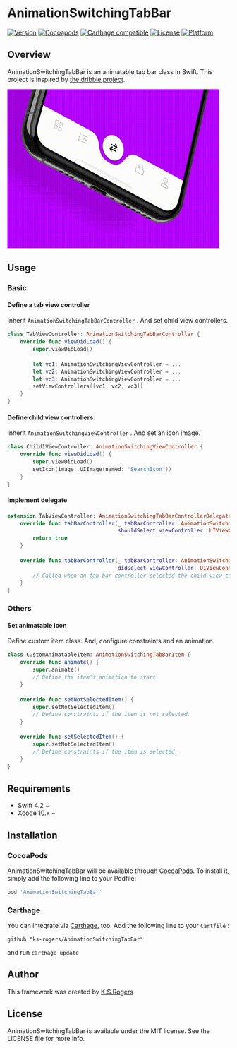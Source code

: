 # AnimationSwitchingTabBar

[![Version](https://img.shields.io/cocoapods/v/AnimationSwitchingTabBar.svg?style=flat)](https://cocoapods.org/pods/AnimationSwitchingTabBar)
[![Cocoapods](https://img.shields.io/badge/Cocoapods-compatible-brightgreen.svg?style=flat)](https://img.shields.io/badge/Cocoapods-compatible-brightgreen.svg)
[![Carthage compatible](https://img.shields.io/badge/Carthage-Compatible-brightgreen.svg?style=flat)](https://github.com/Carthage/Carthage)
[![License](https://img.shields.io/cocoapods/l/AnimationSwitchingTabBar.svg?style=flat)](https://cocoapods.org/pods/AnimationSwitchingTabBar)
[![Platform](https://img.shields.io/cocoapods/p/AnimationSwitchingTabBar.svg?style=flat)](https://cocoapods.org/pods/AnimationSwitchingTabBar)

## Overview
AnimationSwitchingTabBar is an animatable tab bar class in Swift.
This project is inspired by [the dribble project](https://dribbble.com/shots/6044647-Tab-Bar-Animation-nr-3). 

![alt text](https://github.com/ks-rogers/Assets/blob/master/AnimationSwitchingTabBar/demo.gif)

## Usage
### Basic
#### Define a tab view controller
Inherit `AnimationSwitchingTabBarController` . And set child view controllers.

```swift
class TabViewController: AnimationSwitchingTabBarController {
    override func viewDidLoad() {
        super.viewDidLoad()
        
        let vc1: AnimationSwitchingViewController = ...
        let vc2: AnimationSwitchingViewController = ...
        let vc3: AnimationSwitchingViewController = ...
        setViewControllers([vc1, vc2, vc3])
    }
}
```

#### Define child view controllers
Inherit `AnimationSwitchingViewController` . And set an icon image.

```swift
class Child1ViewController: AnimationSwitchingViewController {
    override func viewDidLoad() {
        super.viewDidLoad()
        setIcon(image: UIImage(named: "SearchIcon"))
    }
}
```

#### Implement delegate

```swift
extension TabViewController: AnimationSwitchingTabBarControllerDelegate {
    override func tabBarController(_ tabBarController: AnimationSwitchingTabBarController,
                                   shouldSelect viewController: UIViewController) -> Bool {
        return true
    }

    override func tabBarController(_ tabBarController: AnimationSwitchingTabBarController, 
                                   didSelect viewController: UIViewController) {
        // Called when an tab bar controller selected the child view controller.
    }
}
```

### Others
#### Set animatable icon
Define custom item class. And, configure constraints and an animation.

```swift
class CustomAnimatableItem: AnimationSwitchingTabBarItem {
    override func animate() {
        super.animate()
        // Define the item's animation to start.
    }
    
    override func setNotSelectedItem() {
        super.setNotSelectedItem()
        // Define constraints if the item is not selected.
    }
    
    override func setSelectedItem() {
        super.setNotSelectedItem()
        // Define constraints if the item is selected.
    }
}
```

## Requirements
- Swift 4.2 ~
- Xcode 10.x ~

## Installation
### CocoaPods

AnimationSwitchingTabBar will be available through [CocoaPods](https://cocoapods.org). To install
it, simply add the following line to your Podfile:

```ruby
pod 'AnimationSwitchingTabBar'
```

### Carthage
You can integrate via [Carthage](https://github.com/carthage/carthage), too.
Add the following line to your `Cartfile` :

```
github "ks-rogers/AnimationSwitchingTabBar"
```

and run `carthage update`

## Author

This framework was created by [K.S.Rogers](https://ks-rogers.co.jp)

## License

AnimationSwitchingTabBar is available under the MIT license. See the LICENSE file for more info.
